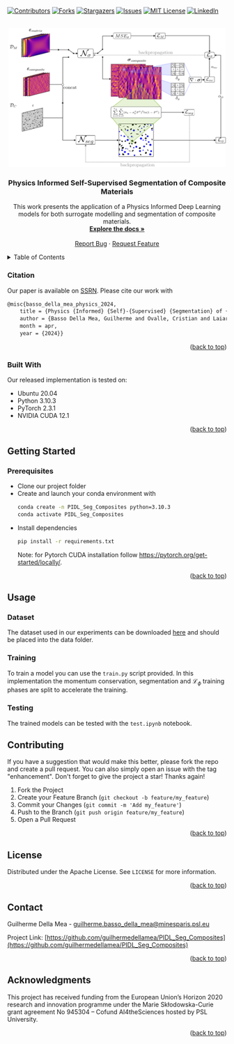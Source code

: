 <div id="top"></div>

[![Contributors][contributors-shield]][contributors-url]
[![Forks][forks-shield]][forks-url]
[![Stargazers][stars-shield]][stars-url]
[![Issues][issues-shield]][issues-url]
[![MIT License][license-shield]][license-url]
[![LinkedIn][linkedin-shield]][linkedin-url]



<!-- PROJECT LOGO -->
<br />
<div align="center">

  <a href="https://github.com/guilhermedellamea/PIDL_Seg_Composites">
    <img src="logo/logo.png" alt="Logo" width="500" height="320">
  </a>

<h3 align="center">Physics Informed Self-Supervised Segmentation of Composite Materials</h3>

  <p align="center">
    This work presents the application of a Physics Informed Deep Learning models for both surrogate modelling and segmentation of composite materials.  
    <br />
    <a href="https://github.com/guilhermedellamea/PIDL_Seg_Composites"><strong>Explore the docs »</strong></a>
    <br />
    <br />
    <a href="https://github.com/guilhermedellamea/PIDL_Seg_Composites/issues">Report Bug</a>
    ·
    <a href="https://github.com/guilhermedellamea/PIDL_Seg_Composites/issues">Request Feature</a>
  </p>
</div>

<!-- TABLE OF CONTENTS -->
<details>
  <summary>Table of Contents</summary>
  <ol>
    <li>
      <a href="#about-the-project">About The Project</a>
      <ul>
        <li><a href="#citation">Citation</a></li>
        <li><a href="#built-with">Built With</a></li>
      </ul>
    </li>
    <li>
      <a href="#getting-started">Getting Started</a>
      <ul>
        <li><a href="#prerequisites">Prerequisites</a></li>
      </ul>
    </li>
    <li><a href="#usage">Usage</a>
      <ul>
        <li><a href="#dataset">Dataset</a></li>
        <li><a href="#training">Training</a></li>
        <li><a href="#testing">Testing</a></li>
      </ul>
    </li>
    <li><a href="#contributing">Contributing</a></li>
    <li><a href="#license">License</a></li>
    <li><a href="#contact">Contact</a></li>
    <li><a href="#acknowledgments">Acknowledgments</a></li>
  </ol>
</details>


### Citation

Our paper is available on [SSRN](https://ssrn.com/abstract=4807639). Please cite our work with
```sh
@misc{basso_della_mea_physics_2024,
	title = {Physics {Informed} {Self}-{Supervised} {Segmentation} of {Composite} {Materials}},
	author = {Basso Della Mea, Guilherme and Ovalle, Cristian and Laiarinandrasana, Lucien and Decencière, Etienne and Dokladal, Petr},
	month = apr,
	year = {2024}}
  ```

<p align="right">(<a href="#top">back to top</a>)</p>

### Built With
Our released implementation is tested on:
* Ubuntu 20.04
* Python 3.10.3
* PyTorch 2.3.1
* NVIDIA CUDA 12.1


<p align="right">(<a href="#top">back to top</a>)</p>



<!-- GETTING STARTED -->
## Getting Started

### Prerequisites

* Clone our project folder
* Create and launch your conda environment with
  ```sh
  conda create -n PIDL_Seg_Composites python=3.10.3
  conda activate PIDL_Seg_Composites
  ```
<!--### Installation-->
* Install dependencies
    ```sh
  pip install -r requirements.txt
  ```
  Note: for Pytorch CUDA installation follow https://pytorch.org/get-started/locally/.
  
<p align="right">(<a href="#top">back to top</a>)</p>



<!-- USAGE EXAMPLES -->
## Usage

### Dataset
The dataset used in our experiments can be downloaded [here](https://drive.google.com/file/d/19kad-0AsQzQB4sd37Bz2KJFj0PjliQ3h/view?usp=drive_link) and should be placed into the data folder.

### Training
To train a model you can use the `train.py` script provided. In this implementation the momentum conservation, segmentation and $\mathcal{L}_\phi$ training phases are split to accelerate the training.

### Testing 
The trained models can be tested with the `test.ipynb` notebook.


<!-- CONTRIBUTING -->
## Contributing

If you have a suggestion that would make this better, please fork the repo and create a pull request. You can also simply open an issue with the tag "enhancement".
Don't forget to give the project a star! Thanks again!

1. Fork the Project
2. Create your Feature Branch (`git checkout -b feature/my_feature`)
3. Commit your Changes (`git commit -m 'Add my_feature'`)
4. Push to the Branch (`git push origin feature/my_feature`)
5. Open a Pull Request

<p align="right">(<a href="#top">back to top</a>)</p>



<!-- LICENSE -->
## License

Distributed under the Apache License. See `LICENSE` for more information.

<p align="right">(<a href="#top">back to top</a>)</p>



<!-- CONTACT -->
## Contact

Guilherme Della Mea - guilherme.basso_della_mea@minesparis.psl.eu

Project Link: [https://github.com/guilhermedellamea/PIDL_Seg_Composites](https://github.com/guilhermedellamea/PIDL_Seg_Composites)

<p align="right">(<a href="#top">back to top</a>)</p>



<!-- ACKNOWLEDGMENTS -->
## Acknowledgments

This project has received funding from the European Union’s Horizon 2020 research and innovation programme under the Marie Skłodowska-Curie grant agreement No 945304 – Cofund AI4theSciences hosted by PSL University.

<p align="right">(<a href="#top">back to top</a>)</p>


<!-- MARKDOWN LINKS & IMAGES -->
[contributors-shield]: https://img.shields.io/github/contributors/guilhermedellamea/PIDL_Seg_Composites.svg?style=for-the-badge
[contributors-url]: https://github.com/guilhermedellamea/PIDL_Seg_Composites/graphs/contributors
[forks-shield]: https://img.shields.io/github/forks/guilhermedellamea/PIDL_Seg_Composites.svg?style=for-the-badge
[forks-url]: https://github.com/guilhermedellamea/PIDL_Seg_Composites/network/members
[stars-shield]: https://img.shields.io/github/stars/guilhermedellamea/PIDL_Seg_Composites.svg?style=for-the-badge
[stars-url]: https://github.com/guilhermedellamea/PIDL_Seg_Composites/stargazers
[issues-shield]: https://img.shields.io/github/issues/guilhermedellamea/PIDL_Seg_Composites.svg?style=for-the-badge
[issues-url]: https://github.com/guilhermedellamea/PIDL_Seg_Composites/issues
[license-shield]: https://img.shields.io/github/license/guilhermedellamea/PIDL_Seg_Composites.svg?style=for-the-badge
[license-url]: https://github.com/guilhermedellamea/PIDL_Seg_Composites/blob/master/LICENSE
[linkedin-shield]: https://img.shields.io/badge/-LinkedIn-black.svg?style=for-the-badge&logo=linkedin&colorB=555
[linkedin-url]: www.linkedin.com/in/guilherme-basso-della-mea-837b4b147